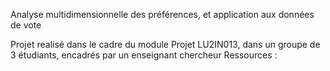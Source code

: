 Analyse multidimensionnelle des préférences, et application aux données de vote

Projet realisé dans le cadre du module Projet LU2IN013, dans un groupe de 3 étudiants, encadrés par un enseignant chercheur
Ressources : 